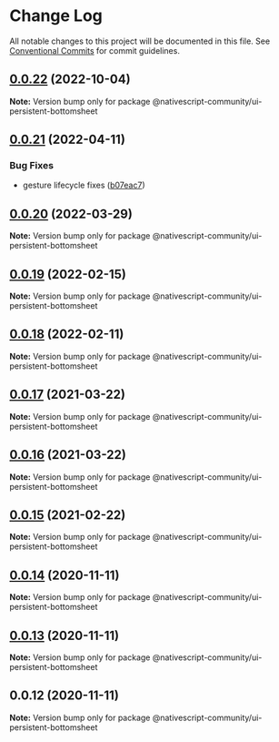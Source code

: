 # Change Log

All notable changes to this project will be documented in this file.
See [Conventional Commits](https://conventionalcommits.org) for commit guidelines.

## [0.0.22](https://github.com/nativescript-community/ui-persistent-bottomsheet/compare/v0.0.21...v0.0.22) (2022-10-04)

**Note:** Version bump only for package @nativescript-community/ui-persistent-bottomsheet





## [0.0.21](https://github.com/nativescript-community/ui-persistent-bottomsheet/compare/v0.0.20...v0.0.21) (2022-04-11)


### Bug Fixes

* gesture lifecycle fixes ([b07eac7](https://github.com/nativescript-community/ui-persistent-bottomsheet/commit/b07eac70ca8cb10d4716a8be04de7236b84bf75e))





## [0.0.20](https://github.com/nativescript-community/ui-persistent-bottomsheet/compare/v0.0.19...v0.0.20) (2022-03-29)

**Note:** Version bump only for package @nativescript-community/ui-persistent-bottomsheet





## [0.0.19](https://github.com/nativescript-community/ui-persistent-bottomsheet/compare/v0.0.18...v0.0.19) (2022-02-15)

**Note:** Version bump only for package @nativescript-community/ui-persistent-bottomsheet





## [0.0.18](https://github.com/nativescript-community/ui-persistent-bottomsheet/compare/v0.0.17...v0.0.18) (2022-02-11)

**Note:** Version bump only for package @nativescript-community/ui-persistent-bottomsheet





## [0.0.17](https://github.com/nativescript-community/persistent-bottomsheet/compare/v0.0.16...v0.0.17) (2021-03-22)

**Note:** Version bump only for package @nativescript-community/ui-persistent-bottomsheet





## [0.0.16](https://github.com/nativescript-community/persistent-bottomsheet/compare/v0.0.15...v0.0.16) (2021-03-22)

**Note:** Version bump only for package @nativescript-community/ui-persistent-bottomsheet





## [0.0.15](https://github.com/nativescript-community/persistent-bottomsheet/compare/v0.0.14...v0.0.15) (2021-02-22)

**Note:** Version bump only for package @nativescript-community/ui-persistent-bottomsheet





## [0.0.14](https://github.com/nativescript-community/persistent-bottomsheet/compare/v0.0.13...v0.0.14) (2020-11-11)

**Note:** Version bump only for package @nativescript-community/ui-persistent-bottomsheet





## [0.0.13](https://github.com/nativescript-community/persistent-bottomsheet/compare/v0.0.12...v0.0.13) (2020-11-11)

**Note:** Version bump only for package @nativescript-community/ui-persistent-bottomsheet





## 0.0.12 (2020-11-11)

**Note:** Version bump only for package @nativescript-community/ui-persistent-bottomsheet
